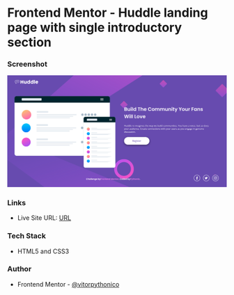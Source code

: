 # Frontend Mentor - Huddle landing page with single introductory section

### Screenshot

![Screenshot](./screenshot.png)

### Links
- Live Site URL: [URL](https://vitorpythonico.github.io/frontendmentor-solutions/huddle-landing-page/)

### Tech Stack
- HTML5 and CSS3

### Author
- Frontend Mentor - [@vitorpythonico](https://www.frontendmentor.io/profile/vitorpythonico)
